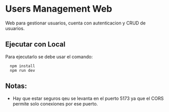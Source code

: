 # Users Management Web

Web para gestionar usuarios, cuenta con autenticacion y CRUD de usuarios.

## Ejecutar con Local
Para ejecutarlo se debe usar el comando:
``` shell
  npm install
  npm run dev
```

## Notas:
- Hay que estar seguros qeu se levanta en el puerto 5173 ya que el CORS permite solo conexiones por ese puerto.